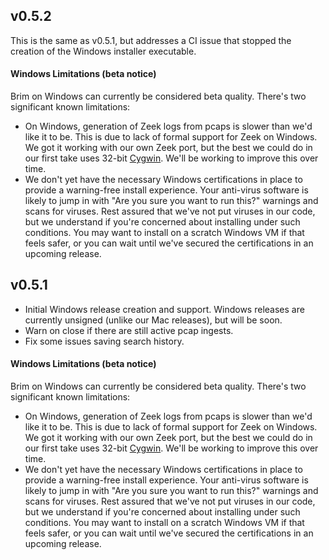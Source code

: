 ## v0.5.2

This is the same as v0.5.1, but addresses a CI issue that stopped the creation of the Windows installer executable. 

#### Windows Limitations (beta notice)

Brim on Windows can currently be considered beta quality. There's two
significant known limitations:

* On Windows, generation of Zeek logs from pcaps is slower than we'd like it to be. This is due to lack of formal support for Zeek on Windows. We got it working with our own Zeek port, but the best we could do in our first take uses 32-bit [Cygwin](https://www.cygwin.com/). We'll be working to improve this over time.
* We don't yet have the necessary Windows certifications in place to provide a warning-free install experience. Your anti-virus software is likely to jump in with "Are you sure you want to run this?" warnings and scans for viruses. Rest assured that we've not put viruses in our code, but we understand if you're concerned about installing under such conditions. You may want to install on a scratch Windows VM if that feels safer, or you can wait until we've secured the certifications in an upcoming release.

## v0.5.1

* Initial Windows release creation and support. Windows releases are currently unsigned (unlike our Mac releases), but will be soon.
* Warn on close if there are still active pcap ingests.
* Fix some issues saving search history.

#### Windows Limitations (beta notice)

Brim on Windows can currently be considered beta quality. There's two
significant known limitations:

* On Windows, generation of Zeek logs from pcaps is slower than we'd like it to be. This is due to lack of formal support for Zeek on Windows. We got it working with our own Zeek port, but the best we could do in our first take uses 32-bit [Cygwin](https://www.cygwin.com/). We'll be working to improve this over time.
* We don't yet have the necessary Windows certifications in place to provide a warning-free install experience. Your anti-virus software is likely to jump in with "Are you sure you want to run this?" warnings and scans for viruses. Rest assured that we've not put viruses in our code, but we understand if you're concerned about installing under such conditions. You may want to install on a scratch Windows VM if that feels safer, or you can wait until we've secured the certifications in an upcoming release.

